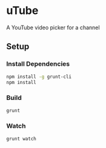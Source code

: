 # uTube

A YouTube video picker for a channel

## Setup

### Install Dependencies

```bash
npm install -g grunt-cli
npm install
```

### Build

```bash
grunt
```

### Watch

```bash
grunt watch
```

